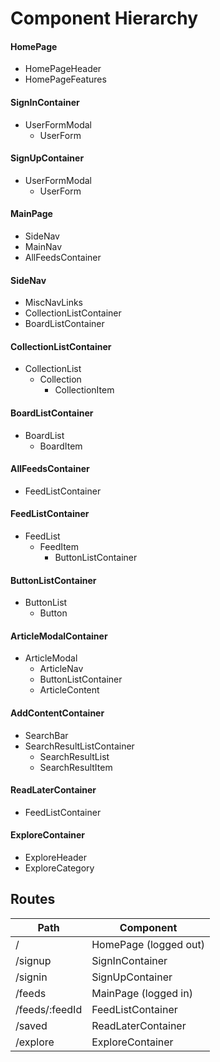 # Component Hierarchy

#### HomePage
  - HomePageHeader
  - HomePageFeatures

#### SignInContainer
  - UserFormModal
    - UserForm

#### SignUpContainer
  - UserFormModal
    - UserForm

#### MainPage
  - SideNav
  - MainNav
  - AllFeedsContainer  

#### SideNav
  - MiscNavLinks
  - CollectionListContainer
  - BoardListContainer

#### CollectionListContainer
  - CollectionList
    - Collection
      - CollectionItem

#### BoardListContainer
  - BoardList
    - BoardItem

#### AllFeedsContainer
  - FeedListContainer

#### FeedListContainer
  - FeedList
    - FeedItem
      - ButtonListContainer

#### ButtonListContainer
  - ButtonList
    - Button

#### ArticleModalContainer
  - ArticleModal
    - ArticleNav
    - ButtonListContainer
    - ArticleContent

#### AddContentContainer
  - SearchBar
  - SearchResultListContainer
    - SearchResultList
    - SearchResultItem

#### ReadLaterContainer
  - FeedListContainer

#### ExploreContainer
  - ExploreHeader
  - ExploreCategory

## Routes

|Path   | Component   |
|-------|-------------|
| / | HomePage (logged out) |
| /signup | SignInContainer |
| /signin | SignUpContainer |
| /feeds | MainPage (logged in) |
| /feeds/:feedId | FeedListContainer |
| /saved | ReadLaterContainer |
| /explore | ExploreContainer |
